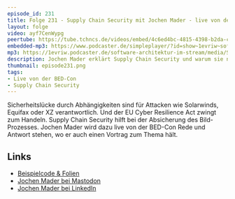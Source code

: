 ```yaml
---
episode_id: 231
title: Folge 231 - Supply Chain Security mit Jochen Mader - live von der BED-Con
layout: folge
video: ayf7CenWypg
peertube: https://tube.tchncs.de/videos/embed/4c6ed4bc-4815-4398-b2da-c6c3eb28eb7f
embedded-mp3: https://www.podcaster.de/simpleplayer/?id=show~1evriw~software-architektur-im-stream~pod-8005f8f4e606dcdcbb5614cff8&v=1726852113
mp3: https://1evriw.podcaster.de/software-architektur-im-stream/media/Supply_Chain_Security_mit_Jochen_Mader_-_live_von_der_BED-Con.mp3
description: Jochen Mader erklärt Supply Chain Security und warum sie notwendig ist
thumbnail: episode231.png
tags:
- Live von der BED-Con
- Supply Chain Security
---
```


Sicherheitslücke durch Abhängigkeiten sind für Attacken wie
Solarwinds, Equifax oder XZ verantwortlich. Und der EU Cyber
Resilience Act zwingt zum Handeln. Supply Chain Security hilft bei der
Absicherung des Bild-Prozesses. Jochen Mader wird dazu live von der
BED-Con Rede und Antwort stehen, wo er auch einen Vortrag zum Thema
hält.

## Links

* [Beispielcode & Folien](https://github.com/codepitbull/releasing-demo)
* [Jochen Mader bei Mastodon](https://chaos.social/@codepitbull)
* [Jochen Mader bei LinkedIn](https://www.linkedin.com/in/jochen-mader-a4b965112/)
